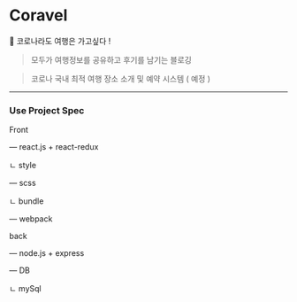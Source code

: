 # Coravel

🚄 코로나라도 여행은 가고싶다 !

> 모두가 여행정보를 공유하고 후기를 남기는 블로깅 

> 코로나 국내 최적 여행 장소 소개 및 예약 시스템 ( 예정 )


---

### Use Project Spec

Front

— react.js + react-redux

ㄴ style 

  — scss

ㄴ bundle

  — webpack

back

— node.js + express

— DB 

ㄴ mySql
